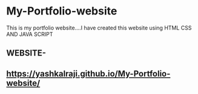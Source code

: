 # My-Portfolio-website
This is my portfolio website....I have created this website using HTML CSS AND JAVA SCRIPT
<H2>WEBSITE-<H2><a href=" https://yashkalraji.github.io/My-Portfolio-website/"> https://yashkalraji.github.io/My-Portfolio-website/</a>
  

